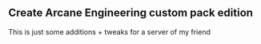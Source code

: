 ## Create Arcane Engineering custom pack edition
This is just some additions + tweaks for a server of my friend
